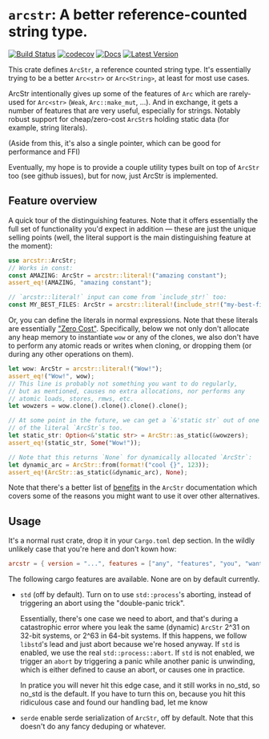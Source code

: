 # `arcstr`: A better reference-counted string type.

[![Build Status](https://github.com/thomcc/arcstr/workflows/CI/badge.svg)](https://github.com/thomcc/arcstr/actions)
[![codecov](https://codecov.io/gh/thomcc/arcstr/branch/main/graph/badge.svg)](https://codecov.io/gh/thomcc/arcstr)
[![Docs](https://docs.rs/arcstr/badge.svg)](https://docs.rs/arcstr)
[![Latest Version](https://img.shields.io/crates/v/arcstr.svg)](https://crates.io/crates/arcstr)

This crate defines `ArcStr`, a reference counted string type. It's essentially trying to be a better `Arc<str>` or `Arc<String>`, at least for most use cases.

ArcStr intentionally gives up some of the features of `Arc` which are rarely-used for `Arc<str>` (`Weak`, `Arc::make_mut`, ...). And in exchange, it gets a number of features that are very useful, especially for strings. Notably robust support for cheap/zero-cost `ArcStr`s holding static data (for example, string literals).

(Aside from this, it's also a single pointer, which can be good for performance and FFI)

Eventually, my hope is to provide a couple utility types built on top of `ArcStr` too (see github issues), but for now, just ArcStr is implemented.

## Feature overview

A quick tour of the distinguishing features. Note that it offers essentially the full set of functionality you'd expect in addition — these are just the unique selling points (well, the literal support is the main distinguishing feature at the moment):

```rust
use arcstr::ArcStr;
// Works in const:
const AMAZING: ArcStr = arcstr::literal!("amazing constant");
assert_eq!(AMAZING, "amazing constant");

// `arcstr::literal!` input can come from `include_str!` too:
const MY_BEST_FILES: ArcStr = arcstr::literal!(include_str!("my-best-files.txt"));
```
Or, you can define the literals in normal expressions. Note that these literals are essentially ["Zero Cost"][zero-cost]. Specifically, below we not only don't allocate any heap memory to instantiate `wow` or any of the clones, we also don't have to perform any atomic reads or writes when cloning, or dropping them (or during any other operations on them).

[zero-cost]: https://docs.rs/arcstr/%2a/arcstr/struct.ArcStr.html#what-does-zero-cost-literals-mean

```rust
let wow: ArcStr = arcstr::literal!("Wow!");
assert_eq!("Wow!", wow);
// This line is probably not something you want to do regularly,
// but as mentioned, causes no extra allocations, nor performs any
// atomic loads, stores, rmws, etc.
let wowzers = wow.clone().clone().clone().clone();

// At some point in the future, we can get a `&'static str` out of one
// of the literal `ArcStr`s too.
let static_str: Option<&'static str> = ArcStr::as_static(&wowzers);
assert_eq!(static_str, Some("Wow!"));

// Note that this returns `None` for dynamically allocated `ArcStr`:
let dynamic_arc = ArcStr::from(format!("cool {}", 123));
assert_eq!(ArcStr::as_static(&dynamic_arc), None);
```

Note that there's a better list of [benefits](https://docs.rs/arcstr/%2a/arcstr/struct.ArcStr.html#benefits-of-arcstr-over-arcstr) in the `ArcStr` documentation which covers some of the reasons you might want to use it over other alternatives.

## Usage

It's a normal rust crate, drop it in your `Cargo.toml` dep section. In the wildly unlikely case that you're here and don't kown how:

```toml
arcstr = { version = "...", features = ["any", "features", "you", "want"] }
```

The following cargo features are available. None are on by default currently.

- `std` (off by default). Turn on to use `std::process`'s aborting, instead of triggering an abort using the "double-panic trick".

    Essentially, there's one case we need to abort, and that's during a catastrophic error where you leak the same (dynamic) `ArcStr` 2^31 on 32-bit systems, or 2^63 in 64-bit systems. If this happens, we follow `libstd`'s lead and just abort because we're hosed anyway. If `std` is enabled, we use the real `std::process::abort`. If `std` is not enabled, we trigger an `abort` by triggering a panic while another panic is unwinding, which is either defined to cause an abort, or causes one in practice.

    In pratice you will never hit this edge case, and it still works in no_std, so no_std is the default. If you have to turn this on, because you hit this ridiculous case and found our handling bad, let me know

- `serde` enable serde serialization of `ArcStr`, off by default. Note that this doesn't do any fancy deduping or whatever.
